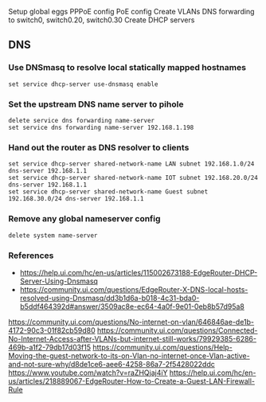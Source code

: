 
Setup global eggs
PPPoE config
PoE config
Create VLANs
DNS forwarding to switch0, switch0.20, switch0.30
Create DHCP servers


DNS
---------

### Use DNSmasq to resolve local statically mapped hostnames
```
set service dhcp-server use-dnsmasq enable
```

### Set the upstream DNS name server to pihole
```
delete service dns forwarding name-server
set service dns forwarding name-server 192.168.1.198
```

### Hand out the router as DNS resolver to clients
```
set service dhcp-server shared-network-name LAN subnet 192.168.1.0/24 dns-server 192.168.1.1
set service dhcp-server shared-network-name IOT subnet 192.168.20.0/24 dns-server 192.168.1.1
set service dhcp-server shared-network-name Guest subnet 192.168.30.0/24 dns-server 192.168.1.1
```

### Remove any global nameserver config
```
delete system name-server
```


### References

* https://help.ui.com/hc/en-us/articles/115002673188-EdgeRouter-DHCP-Server-Using-Dnsmasq
* https://community.ui.com/questions/EdgeRouter-X-DNS-local-hosts-resolved-using-Dnsmasq/dd3b1d6a-b018-4c31-bda0-b5ddf464392d#answer/3509ac8e-ec64-4a0f-9e01-0eb8b57d95a8



https://community.ui.com/questions/No-internet-on-vlan/646846ae-de1b-4172-90c3-01f82cb59d80
https://community.ui.com/questions/Connected-No-Internet-Access-after-VLANs-but-internet-still-works/79929385-6286-469b-a1f2-79db17d03f15
https://community.ui.com/questions/Help-Moving-the-guest-network-to-its-on-Vlan-no-internet-once-Vlan-active-and-not-sure-why/d8de1ce6-aee6-4258-86a7-2f5428022ddc
https://www.youtube.com/watch?v=raZHQjaj4iY
https://help.ui.com/hc/en-us/articles/218889067-EdgeRouter-How-to-Create-a-Guest-LAN-Firewall-Rule
